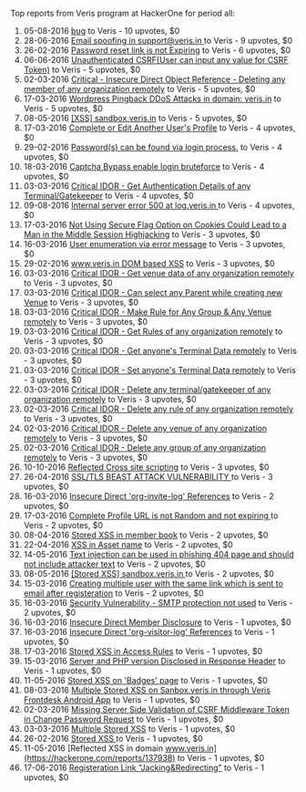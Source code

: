 Top reports from Veris program at HackerOne for period all:

1. 05-08-2016 [bug](https://hackerone.com/reports/156941) to Veris - 10 upvotes, $0
2. 28-06-2016 [Email spoofing in 	support@veris.in ](https://hackerone.com/reports/147919) to Veris - 9 upvotes, $0
3. 26-02-2016 [Password reset link is not Expiring](https://hackerone.com/reports/118948) to Veris - 6 upvotes, $0
4. 06-06-2016 [Unauthenticated CSRF(User can input any value for CSRF Token)](https://hackerone.com/reports/143321) to Veris - 5 upvotes, $0
5. 02-03-2016 [Critical - Insecure Direct Object Reference - Deleting any member of any organization remotely](https://hackerone.com/reports/120115) to Veris - 5 upvotes, $0
6. 17-03-2016 [Wordpress  Pingback  DDoS Attacks in domain:  veris.in](https://hackerone.com/reports/124097) to Veris - 5 upvotes, $0
7. 08-05-2016 [[XSS] sandbox.veris.in](https://hackerone.com/reports/137119) to Veris - 5 upvotes, $0
8. 17-03-2016 [Complete or Edit Another User's Profile](https://hackerone.com/reports/123731) to Veris - 4 upvotes, $0
9. 29-02-2016 [Password(s) can be found via login process.](https://hackerone.com/reports/119454) to Veris - 4 upvotes, $0
10. 18-03-2016 [Captcha Bypass enable login bruteforce](https://hackerone.com/reports/124173) to Veris - 4 upvotes, $0
11. 03-03-2016 [Critical IDOR - Get Authentication Details of any Terminal/Gatekeeper](https://hackerone.com/reports/120293) to Veris - 4 upvotes, $0
12. 09-08-2016 [Internal server error 500 at log.veris.in ](https://hackerone.com/reports/157986) to Veris - 4 upvotes, $0
13. 17-03-2016 [Not Using Secure Flag Option on Cookies Could Lead to a Man in the Middle Session Highjacking](https://hackerone.com/reports/123748) to Veris - 3 upvotes, $0
14. 16-03-2016 [User enumeration via error message](https://hackerone.com/reports/123496) to Veris - 3 upvotes, $0
15. 29-02-2016 [www.veris.in DOM based XSS](https://hackerone.com/reports/119453) to Veris - 3 upvotes, $0
16. 03-03-2016 [Critical IDOR - Get venue data of any organization remotely](https://hackerone.com/reports/120305) to Veris - 3 upvotes, $0
17. 03-03-2016 [Critical IDOR - Can select any Parent while creating new Venue](https://hackerone.com/reports/120312) to Veris - 3 upvotes, $0
18. 03-03-2016 [Critical IDOR - Make Rule for Any Group & Any Venue remotely](https://hackerone.com/reports/120318) to Veris - 3 upvotes, $0
19. 03-03-2016 [Critical IDOR - Get Rules of any organization remotely](https://hackerone.com/reports/120314) to Veris - 3 upvotes, $0
20. 03-03-2016 [Critical IDOR - Get anyone's Terminal Data remotely](https://hackerone.com/reports/120289) to Veris - 3 upvotes, $0
21. 03-03-2016 [Critical IDOR - Set anyone's Terminal Data remotely](https://hackerone.com/reports/120291) to Veris - 3 upvotes, $0
22. 03-03-2016 [Critical IDOR - Delete any terminal/gatekeeper of any organization remotely](https://hackerone.com/reports/120288) to Veris - 3 upvotes, $0
23. 02-03-2016 [Critical IDOR - Delete any rule of any organization remotely](https://hackerone.com/reports/120126) to Veris - 3 upvotes, $0
24. 02-03-2016 [Critical IDOR - Delete any venue of any organization remotely](https://hackerone.com/reports/120123) to Veris - 3 upvotes, $0
25. 02-03-2016 [Critical IDOR - Delete any group of any organization remotely](https://hackerone.com/reports/120121) to Veris - 3 upvotes, $0
26. 10-10-2016 [Reflected Cross site scripting](https://hackerone.com/reports/174909) to Veris - 3 upvotes, $0
27. 26-04-2016 [SSL/TLS BEAST ATTACK VULNERABILITY ](https://hackerone.com/reports/134760) to Veris - 3 upvotes, $0
28. 16-03-2016 [Insecure Direct 'org-invite-log' References](https://hackerone.com/reports/123712) to Veris - 2 upvotes, $0
29. 17-03-2016 [Complete Profile URL is not Random and not expiring ](https://hackerone.com/reports/123902) to Veris - 2 upvotes, $0
30. 08-04-2016 [Stored XSS in member book](https://hackerone.com/reports/129342) to Veris - 2 upvotes, $0
31. 22-04-2016 [XSS in Asset name](https://hackerone.com/reports/133744) to Veris - 2 upvotes, $0
32. 14-05-2016 [Text injection can be used in phishing 404 page and should not include attacker text](https://hackerone.com/reports/138786) to Veris - 2 upvotes, $0
33. 08-05-2016 [[Stored XSS] sandbox.veris.in ](https://hackerone.com/reports/137127) to Veris - 2 upvotes, $0
34. 15-03-2016 [Creating multiple user with the same link which is sent to email after registeration](https://hackerone.com/reports/123380) to Veris - 2 upvotes, $0
35. 16-03-2016 [Security Vulnerability - SMTP protection not used](https://hackerone.com/reports/123518) to Veris - 2 upvotes, $0
36. 16-03-2016 [Insecure Direct Member Disclosure](https://hackerone.com/reports/123501) to Veris - 1 upvotes, $0
37. 16-03-2016 [Insecure Direct 'org-visitor-log' References](https://hackerone.com/reports/123713) to Veris - 1 upvotes, $0
38. 17-03-2016 [Stored XSS in Access Rules](https://hackerone.com/reports/123905) to Veris - 1 upvotes, $0
39. 15-03-2016 [Server and PHP version Disclosed in Response Header](https://hackerone.com/reports/123194) to Veris - 1 upvotes, $0
40. 11-05-2016 [Stored XSS on 'Badges' page](https://hackerone.com/reports/137845) to Veris - 1 upvotes, $0
41. 08-03-2016 [Multiple Stored XSS on Sanbox.veris.in through Veris Frontdesk Android App](https://hackerone.com/reports/121275) to Veris - 1 upvotes, $0
42. 02-03-2016 [Missing Server Side Validation of CSRF Middleware Token in Change Password Request](https://hackerone.com/reports/120143) to Veris - 1 upvotes, $0
43. 03-03-2016 [Multiple Stored XSS](https://hackerone.com/reports/120324) to Veris - 1 upvotes, $0
44. 26-02-2016 [Stored XSS ](https://hackerone.com/reports/118950) to Veris - 1 upvotes, $0
45. 11-05-2016 [Reflected XSS in domain www.veris.in](https://hackerone.com/reports/137938) to Veris - 1 upvotes, $0
46. 17-06-2016 [Registeration Link "Jacking&Redirecting"](https://hackerone.com/reports/145306) to Veris - 1 upvotes, $0
